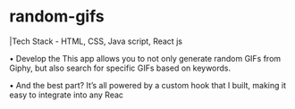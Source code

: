 # random-gifs

|Tech Stack - HTML, CSS, Java script, React js 

• Develop the This app allows you to not only generate random GIFs from Giphy, but also search for specific
GIFs based on keywords.

• And the best part? It’s all powered by a custom hook that I built, making it easy to integrate into any Reac
